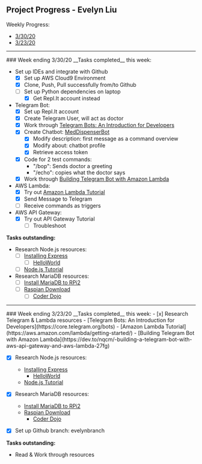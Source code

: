 ## Project Progress - Evelyn Liu
Weekly Progress:
* [3/30/20](#033020)
* [3/23/20](#032320)

---
<a name="033020"/>
### Week ending 3/30/20
__Tasks completed__ this week:

- Set up IDEs and integrate with Github
   - [x] Set up AWS Cloud9 Environment
   - [x] Clone, Push, Pull successfully from/to Github
   - [ ] Set up Python dependencies on laptop
      - [x] Get Repl.It account instead

- Telegram Bot:
   - [x] Set up Repl.It account
   - [x] Create Telegram User, will act as doctor
   - [x] Work through [Telegram Bots: An Introduction for Developers](https://core.telegram.org/bots)
   - [x] Create Chatbot: [MedDispenserBot](Telegram/README.md)
      - [x] Modify description: first message as a command overview
      - [x] Modify about: chatbot profile
      - [x] Retrieve access token
   - [x] Code for 2 test commands:
      - "/bop": Sends doctor a greeting
      - "/echo": copies what the doctor says
   - [x] Work through [Building Telegram Bot with Amazon Lambda](https://dev.to/nqcm/-building-a-telegram-bot-with-aws-api-gateway-and-aws-lambda-27fg)

- AWS Lambda:
   - [x] Try out [Amazon Lambda Tutorial](https://aws.amazon.com/lambda/getting-started/)
   - [x] Send Message to Telegram
   - [ ] Receive commands as triggers

 - AWS API Gateway:
   - [x] Try out API Gateway Tutorial
      - [ ] Troubleshoot

__Tasks outstanding:__
- Research Node.js resources:
   - [ ] [Installing Express](https://expressjs.com/en/starter/installing.html)
      - [ ] [HelloWorld](https://expressjs.com/en/starter/hello-world.html)
   - [ ] [Node.js Tutorial](https://www.w3schools.com/nodejs/)

- Research MariaDB resources:
   - [ ] [Install MariaDB to RPi2](https://howtoraspberrypi.com/mariadb-raspbian-raspberry-pi/)
   - [ ] [Raspian Download](https://www.raspberrypi.org/downloads/raspbian/)
      - [ ] [Coder Dojo](https://projects.raspberrypi.org/en/coderdojo)

---
<a name="032320"/>
### Week ending 3/23/20
__Tasks completed__ this week:
- [x] Research Telegram & Lambda resources
   - [Telegram Bots: An Introduction for Developers](https://core.telegram.org/bots)
   - [Amazon Lambda Tutorial](https://aws.amazon.com/lambda/getting-started/)
   - [Building Telegram Bot with Amazon Lambda](https://dev.to/nqcm/-building-a-telegram-bot-with-aws-api-gateway-and-aws-lambda-27fg)

- [x] Research Node.js resources:
   - [Installing Express](https://expressjs.com/en/starter/installing.html)
      - [HelloWorld](https://expressjs.com/en/starter/hello-world.html)
   - [Node.js Tutorial](https://www.w3schools.com/nodejs/)
  
- [x] Research MariaDB resources:
   - [Install MariaDB to RPi2](https://howtoraspberrypi.com/mariadb-raspbian-raspberry-pi/)
   - [Raspian Download](https://www.raspberrypi.org/downloads/raspbian/)
      - [Coder Dojo](https://projects.raspberrypi.org/en/coderdojo)

- [x] Set up Github branch: evelynbranch

__Tasks outstanding:__
- Read & Work through resources

